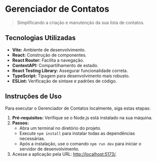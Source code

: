 # Gerenciador de Contatos
> Simplificando a criação e manutenção da sua lista de contatos.

## Tecnologias Utilizadas
- **Vite:** Ambiente de desenvolvimento.
- **React:** Construção de componentes.
- **React Router:** Facilita a navegação.
- **ContextAPI:** Compartilhamento de estado.
- **React Testing Library:** Assegurar funcionalidade correta.
- **TypeScript:** Tipagem para desenvolvimento mais robusto.
- **ESLint:** Verificação de sintaxe e padrões de código.

## Instruções de Uso
Para executar o Gerenciador de Contatos localmente, siga estas etapas:

1. **Pré-requisitos:** Verifique se o Node.js está instalado na sua máquina.
2. **Passos:**
   - Abra um terminal no diretório do projeto.
   - Execute `npm install` para instalar todas as dependências necessárias.
   - Após a instalação, use o comando `npm run dev` para iniciar o servidor de desenvolvimento.
3. Acesse a aplicação pela URL: [http://localhost:5173/](http://localhost:5173/).

